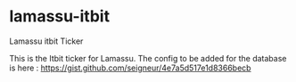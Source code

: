 lamassu-itbit
=============

Lamassu itbit Ticker

This is the Itbit ticker for Lamassu. The config to be added for the database is here :
https://gist.github.com/seigneur/4e7a5d517e1d8366becb

